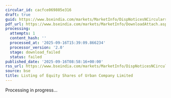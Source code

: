 ```yaml
---
circular_id: cacfce069805e316
draft: true
guid: https://www.bseindia.com/markets/MarketInfo/DispNoticesNCirculars.aspx?Noticeid={A00A92F9-A3EE-4CD4-931A-AB89D3F7E3B7}&noticeno=20250916-16&dt=09/16/2025&icount=16&totcount=78&flag=0
pdf_url: https://www.bseindia.com/markets/MarketInfo/DownloadAttach.aspx?id=20250916-16&attachedId=
processing:
  attempts: 1
  content_hash: ''
  processed_at: '2025-09-16T15:39:09.866234'
  processor_version: '2.0'
  stage: download_failed
  status: failed
published_date: '2025-09-16T08:58:16+00:00'
rss_url: https://www.bseindia.com/markets/MarketInfo/DispNoticesNCirculars.aspx?Noticeid={A00A92F9-A3EE-4CD4-931A-AB89D3F7E3B7}&noticeno=20250916-16&dt=09/16/2025&icount=16&totcount=78&flag=0
source: bse
title: Listing of Equity Shares of Urban Company Limited
---
```


Processing in progress...